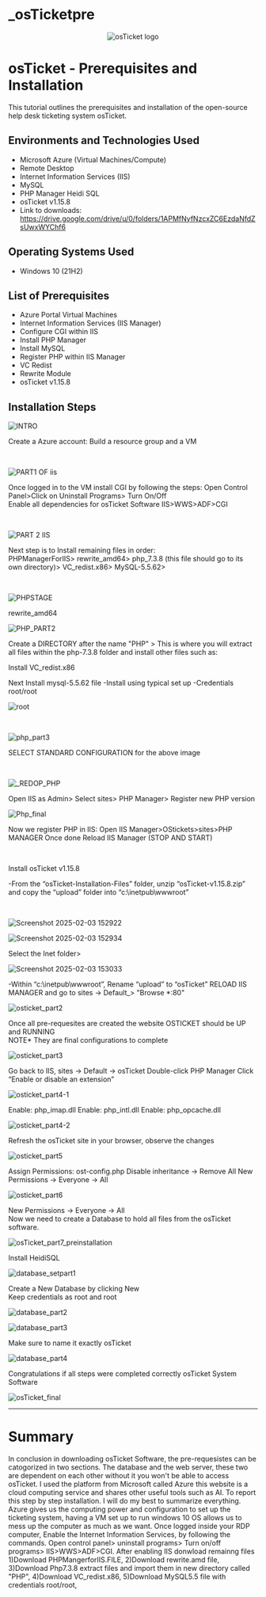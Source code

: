 # _osTicketpre


<p align="center">
<img src="https://i.imgur.com/Clzj7Xs.png" alt="osTicket logo"/>
</p>

<h1>osTicket - Prerequisites and Installation</h1>
This tutorial outlines the prerequisites and installation of the open-source help desk ticketing system osTicket.<br />

<h2>Environments and Technologies Used</h2>

- Microsoft Azure (Virtual Machines/Compute)
- Remote Desktop
- Internet Information Services (IIS)
- MySQL
- PHP Manager
 Heidi SQL
- osTicket v1.15.8
- Link to downloads: https://drive.google.com/drive/u/0/folders/1APMfNyfNzcxZC6EzdaNfdZsUwxWYChf6

<h2>Operating Systems Used </h2>

- Windows 10</b> (21H2)

<h2>List of Prerequisites</h2>

- Azure Portal Virtual Machines 
- Internet Information Services (IIS Manager)
- Configure CGI within IIS 
- Install PHP Manager
- Install MySQL 
- Register PHP within IIS Manager
- VC Redist
- Rewrite Module
- osTicket v1.15.8

<h2>Installation Steps</h2>


![INTRO](https://github.com/user-attachments/assets/35e46185-3daa-46ce-8a42-b57647ae2bb1)

<p>
Create a Azure account: Build a resource group and a VM
</p>
<br />

![PART1 OF iis](https://github.com/user-attachments/assets/24750683-0f02-4ef7-9a9b-f65e58a0ba1a)


<p>
Once logged in to the VM install CGI by following the steps: Open Control Panel>Click on Uninstall Programs> Turn On/Off
  <br/>
Enable all dependencies for osTicket Software IIS>WWS>ADF>CGI
</p>

<br />

![PART 2 IIS](https://github.com/user-attachments/assets/0240ff01-6a1b-40a7-b4f9-d6a767895cfd)


<p>
Next step is to Install remaining files in order:
<br />
PHPManagerForIIS> rewrite_amd64> php_7.3.8 (this file should go to its own directory)> VC_redist.x86> MySQL-5.5.62>
</p>
<br />

![PHPSTAGE](https://github.com/user-attachments/assets/d2533178-7eb0-4d85-af9b-cb88c76c0948)

<p>rewrite_amd64</p>

![PHP_PART2](https://github.com/user-attachments/assets/78017acd-8957-4b23-9d30-2c23b8db04f6)

<p>
  
Create a DIRECTORY after the name "PHP" > This is where you will extract all files within the php-7.3.8 folder and install other files such as:

Install VC_redist.x86

Next Install mysql-5.5.62 file
  -Install using typical set up
  -Credentials root/root
</p>

![root](https://github.com/user-attachments/assets/238a6251-32ff-44b3-8580-76d421620ff9)

<br />

![php_part3](https://github.com/user-attachments/assets/6c44851f-49bd-435d-b324-2169adb043a9)

<p>SELECT STANDARD CONFIGURATION for the above image</p>

<br />

![_REDOP_PHP](https://github.com/user-attachments/assets/f0f91c58-dd69-4a6f-baf5-ce3e41988edc)

<p>Open IIS as Admin> Select sites> PHP Manager> Register new PHP version</p>

![Php_final](https://github.com/user-attachments/assets/fa10ebcb-efc0-421d-9c3c-24cbd69420f2)

<p> Now we register PHP in IIS:
  Open IIS Manager>OStickets>sites>PHP MANAGER
  Once done Reload IIS Manager (STOP AND START)
</p>
<br />
<p> Install osTicket v1.15.8<p/>
<p>-From the “osTicket-Installation-Files” folder, unzip “osTicket-v1.15.8.zip” and copy the “upload” folder into “c:\inetpub\wwwroot”<p/>
<br />

![Screenshot 2025-02-03 152922](https://github.com/user-attachments/assets/894e682b-e76c-4ce1-b737-1d9967bd39a8)

![Screenshot 2025-02-03 152934](https://github.com/user-attachments/assets/e72ee558-e1ce-4ecc-878b-158601e35c00)

<p>Select the Inet folder></p>

![Screenshot 2025-02-03 153033](https://github.com/user-attachments/assets/36136313-afd3-4bae-a65b-d873fa1effd6)


<p>
-Within “c:\inetpub\wwwroot”, Rename “upload” to “osTicket”
RELOAD IIS MANAGER and go to sites -> Default_> "Browse *:80"
</p>

![osticket_part2](https://github.com/user-attachments/assets/fbf8d994-5e2b-4f9c-b92a-d784144f701c)

<p>Once all pre-requesites are created the website OSTICKET should be UP and RUNNING
<br />
NOTE* They are final configurations to complete
</p>

![osticket_part3](https://github.com/user-attachments/assets/f38e4cbf-d481-4a7a-88c7-626ea6bbaa2c)


<p>
Go back to IIS, sites -> Default -> osTicket
Double-click PHP Manager
Click “Enable or disable an extension”
</p>

![osticket_part4-1](https://github.com/user-attachments/assets/c32797dd-15f2-4c86-8568-9e4f02fc1de2)


<p>
Enable: php_imap.dll
Enable: php_intl.dll
Enable: php_opcache.dll
</p>

![osticket_part4-2](https://github.com/user-attachments/assets/43c10cf9-7986-4d98-ba15-04146f462008)

<p> 
Refresh the osTicket site in your browser, observe the changes

</p>

![osticket_part5](https://github.com/user-attachments/assets/1747c82a-0510-4de7-9cb2-9ebb10fb4fd6)


<p>Assign Permissions: ost-config.php
Disable inheritance -> Remove All
New Permissions -> Everyone -> All</p>

![osticket_part6](https://github.com/user-attachments/assets/e16a633c-3867-4596-bdf0-183dc468d1fe)


<p>New Permissions -> Everyone -> All
<br /> 
Now we need to create a Database to hold all files from the osTicket software.

</p>

![osTicket_part7_preinstallation](https://github.com/user-attachments/assets/6e1c1d45-392d-48b4-9598-ce3b218f2de0)


<p>Install HeidiSQL</p>


![database_setpart1](https://github.com/user-attachments/assets/6aa0adf0-893b-418f-b115-1997ada6f886)


<p>Create a New Database by clicking New 
<br/> 
Keep credentials as root and root</p>

![database_part2](https://github.com/user-attachments/assets/71bc84b1-5090-462d-8c10-ffc39d0acaf0)

![database_part3](https://github.com/user-attachments/assets/a0c1d2e3-4a5c-4f13-a70e-b7287eb0b851)

<p>Make sure to name it exactly osTicket</p>

![database_part4](https://github.com/user-attachments/assets/b07c2c6a-539c-4d3a-b20f-1558aeac4fef)

<p>Congratulations if all steps were completed correctly osTicket System Software</p>

![osTicket_final](https://github.com/user-attachments/assets/2f61c2c6-c97b-4c0e-98d2-4482499df896)

<hr>
<h1>Summary</h1>
<p>In conclusion in downloading osTicket Software, the pre-requesistes can be catogorized in two sections. The database and the web server, these two are dependent on each other without it you won't be able to access osTicket. I used the platform from Microsoft called Azure this website is a cloud computing service and shares other useful tools such as AI. 
 To report this step by step installation. I will do my best to summarize everything. Azure gives us the computing power and configuration to set up the ticketing system, having a VM set up to run windows 10 OS allows us to mess up the computer as much as we want. Once logged inside your RDP computer, Enable the Internet Information Services, by following the commands. Open control panel> uninstall programs> Turn on/off programs> IIS>WWS>ADF>CGI. After enabling IIS donwload remainng files 1)Download PHPMangerforIIS.FILE, 2)Download rewrite.amd file, 3)Download Php7.3.8 extract files and import them in new directory called "PHP", 4)Download VC_redist.x86, 5)Download MySQL5.5 file with credentials root/root,
<br/>




</p></P>
